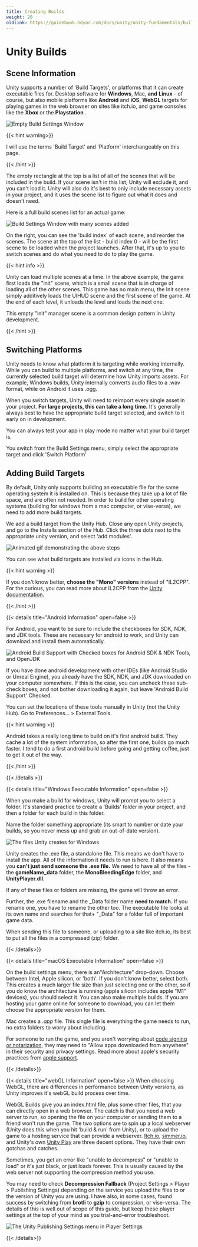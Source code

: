 ```yaml
---
title: Creating Builds
weight: 20
oldlink: https://guidebook.hdyar.com/docs/unity/unity-fundamentals/builds/
---
```




# Unity Builds

## Scene Information

Unity supports a number of 'Build Targets', or platforms that it can create executable files for. Desktop software for **Windows**, Mac, **and** **Linux** - of course, but also mobile platforms like **Android** and **iOS**, **WebGL** targets for playing games in the web browser on sites like itch.io, and game consoles like the **Xbox** or the **Playstation** . 

![Empty Build Settings Window](/images/unity/builds/emptyBuildSettings.png)

{{< hint warning>}}

I will use the terms 'Build Target' and 'Platform' interchangeably on this page.

{{< /hint >}}

The empty rectangle at the top is a list of all of the scenes that will be included in the build. If your scene isn't in this list, Unity will exclude it, and you can't load it. Unity will also do it's best to only include necessary assets in your project, and it uses the scene list to figure out what it does and doesn't need.

Here is a full build scenes list for an actual game:

![Build Settings Window with many scenes added](/images/unity/builds/fullBuildSettings.png)

On the right, you can see the 'build index' of each scene, and reorder the scenes. The scene at the top of the list - build index 0 - will be the first scene to be loaded when the project launches. After that, it's up to you to switch scenes and do what you need to do to play the game. 

{{< hint info >}}

Unity can load multiple scenes at a time. In the above example, the game first loads the "init" scene, which is a small scene that is in charge of loading all of the other scenes. This game has no main menu, the Init scene simply additively loads the UIHUD scene and the first scene of the game. At the end of each level, it unloads the level and loads the next one. 

This empty "init" manager scene is a common design pattern in Unity development.

{{< /hint >}}

## Switching Platforms

Unity needs to know what platform it is targeting while working internally. While you can build to multiple platforms, and switch at any time, the currently selected build target will determine how Unity imports assets. For example, Windows builds, Unity internally converts audio files to a .wav format, while on Android it uses .ogg. 

When you switch targets, Unity will need to reimport every single asset in your project. **For large projects, this can take a long time.** It's generally always best to have the appropriate build target selected, and switch to it early on in development. 

You can always test your app in play mode no matter what your build target is.

You switch from the Build Settings menu, simply select the appropriate target and click 'Switch Platform'

## Adding Build Targets

By default, Unity only supports building an executable file for the same operating system it is installed on. This is because they take up a lot of file space, and are often not needed. In order to build for other operating systems (building for windows from a mac computer, or vise-versa), we need to add more build targets. 

We add a build target from the Unity Hub. Close any open Unity projects, and go to the Installs section of the Hub. Click the three dots next to the appropriate unity version, and select 'add modules'.

![Animated gif demonstrating the above steps](/images/unity/builds/unityHubBuildSupport.gif)

You can see what build targets are installed via icons in the Hub.

{{< hint warning >}}

If you don't know better, **choose the "Mono" versions** instead of "IL2CPP". For the curious, you can read more about IL2CPP from the [Unity documentation](https://docs.unity3d.com/Manual/IL2CPP.html).

{{< /hint >}}

{{< details title="Android Information" open=false >}}

For Android, you want to be sure to include the checkboxes for SDK, NDK, and JDK tools. These are necessary for android to work, and Unity can download and install them automatically.

![Android Build Support with Checked boxes for Android SDK & NDK Tools, and OpenJDK](/images/unity/builds/androidBuildSupport.png)

 If you have done android development with other IDEs (like Android Studio or Unreal Engine), you already have the SDK, NDK, and JDK downloaded on your computer somewhere. If this is the case, you can uncheck these sub-check boxes, and not bother downloading it again, but leave 'Android Build Support' Checked.

You can set the locations of these tools manually in Unity (not the Unity Hub). Go to Preferences... > External Tools.

{{< hint warning >}}

Android takes a really long time to build on it's first android build. They cache a lot of the system information, so after the first one, builds go much faster. I tend to do a first android build before going and getting coffee, just to get it out of the way.

{{< /hint >}}

{{< /details >}}

{{< details title="Windows Executable Information" open=false >}}

When you make a build for windows, Unity will prompt you to select a folder. It's standard practice to create a 'Builds' folder in your project, and then a folder for each build in this folder.

Name the folder something appropriate (its smart to number or date your builds, so you never mess up and grab an out-of-date version).

![The files Unity creates for Windows](/images/unity/builds/windowsBuildFiles.png)

Unity creates the .exe file, a standalone file. This means we don't have to install the app. All of the information it needs to run is here. It also means you **can't just send someone the .exe file.** We need to have all of the files - the **gameName_data** folder, the **MonoBleedingEdge** folder, and **UnityPlayer.dll**. 

If any of these files or folders are missing, the game will throw an error.

Further, the .exe filename and the \_Data folder name **need to match.** If you rename one, you have to rename the other too. The executable file looks at its own name and searches for that+ "\_Data" for a folder full of important game data.

When sending this file to someone, or uploading to a site like itch.io, its best to put all the files in a compressed (zip) folder.

{{< /details>}}

{{< details title="macOS Executable Information" open=false >}}

On the build settings menu, there is an"Architecture" drop-down. Choose between Intel, Apple silicon, or 'both'. If you don't know better, select both. This creates a much larger file size than just selecting one or the other, so if you do know the architecture is running (apple silicon includes apple "M1" devices), you should select it. You can also make multiple builds. If you are hosting your game online for someone to download, you can let them choose the appropriate version for them.

Mac creates a *.app* file. This single file is everything the game needs to run, no extra folders to worry about including.

For someone to run the game, and you aren't worrying about [code signing or notarization](https://docs.unity3d.com/2021.2/Documentation/Manual/macos-building.html), they may need to "Allow apps downloaded from anywhere" in their security and privacy settings.  Read more about apple's security practices from [apple support](https://support.apple.com/en-us/HT202491).

{{< /details>}}

{{< details title="webGL Information" open=false >}}
When choosing WebGL, there are differences in performance between Unity versions, as Unity improves it's webGL build process over time.

WebGL Builds give you an index.html file, plus some other files, that you can directly open in a web browser. The catch is that you need a web server to run, so opening the file on your computer or sending them to a friend won't run the game. The two options are to spin up a local webserver (Unity does this when you hit 'build & run' from Unity), or to upload the game to a hosting service that can provide a webserver. [Itch.io](https://itch.io/), [simmer.io](https://simmer.io/), and Unity's own [Unity Play](https://play.unity.com/) are three decent options. They have their own gotchas and catches.

Sometimes, you get an error like "unable to decompress" or "unable to load" or it's just black, or just loads forever. This is usually caused by the web server not supporting the compression method you use.

You may need to check **Decompression Fallback** (Project Settings > Player > Publishing Settings) depending on the service you upload the files to or the version of Unity you are using. I have also, in some cases, found success by switching from **brotli** to **gzip** to compression, or vise-versa. The details of this is well out of scope of this guide, but keep these player settings at the top of your mind as you trial-and-error troubleshoot.

![The Unity Publishing Settings menu in Player Settings ](/images/unity/builds/webGLSettings.png)

{{< /details>}}
